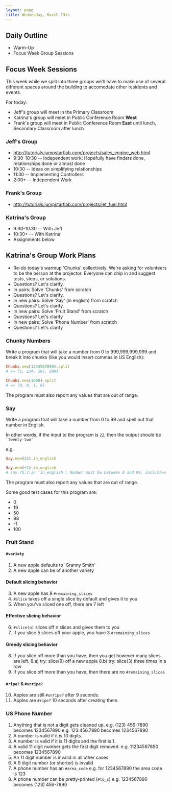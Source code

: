 ```yaml
---
layout: page
title: Wednesday, March 13th
---
```


## Daily Outline

* Warm-Up
* Focus Week Group Sessions

## Focus Week Sessions

This week while we split into three groups we'll have to make use of several different spaces around the building to accomodate other residents and events.

For today:

* Jeff's group will meet in the Primary Classroom
* Katrina's group will meet in Public Conference Room **West**
* Frank's group will meet in Public Conference Room **East** until lunch, Secondary Classroom after lunch

### Jeff's Group

* http://tutorials.jumpstartlab.com/projects/sales_engine_web.html
* 9:30-10:30 -- Independent work: Hopefully have finders done, relationships done or almost done
* 10:30 -- Ideas on simplifying relationships
* 11:30 -- Implementing Controllers
* 2:00+ -- Independent Work

### Frank's Group

* http://tutorials.jumpstartlab.com/projects/jet_fuel.html

### Katrina's Group

* 9:30-10:30 -- With Jeff
* 10:30+ -- With Katrina
* Assignments below

## Katrina's Group Work Plans

* Re-do today's warmup 'Chunks' collectively. We're asking for volunteers to be the person at the projector. Everyone can chip in and suggest tests, steps, or solutions.
* Questions? Let's clarify.
* In pairs: Solve 'Chunks' from scratch
* Questions? Let's clarify.
* In new pairs: Solve 'Say' (in english) from scratch
* Questions? Let's clarify.
* In new pairs: Solve 'Fruit Stand' from scratch
* Questions? Let's clarify
* In new pairs: Solve 'Phone Number' from scratch
* Questions? Let's clarify

### Chunky Numbers

Write a program that will take a number from 0 to 999,999,999,999 and break it into chunks (like you would insert commas in US English):

```ruby
Chunks.new(1234567890).split
# => [1, 234, 567, 890]

Chunks.new(1000).split
# => [0, 0, 1, 0]
```

The program must also report any values that are out of range.

### Say

Write a program that will take a number from 0 to 99 and spell out that number in English.

In other words, if the input to the program is `22`, then the output should be `'twenty-two'`

e.g.

```ruby
Say.new(22).in_english
```

```ruby
Say.new(-1).in_english
# say.rb:7:in 'in_english': Number must be between 0 and 99, inclusive. (ArgumentError)
```

The program must also report any values that are out of range.

Some good test cases for this program are:

* 0
* 19
* 50
* 98
* -1
* 100

### Fruit Stand

#### `#variety`

1. A new apple defaults to 'Granny Smith'
2. A new apple can be of another variety

#### Default slicing behavior

3. A new apple has 8 `#remaining_slices`
4. `#slice` takes off a single slice by default and gives it to you
5. When you've sliced one off, there are 7 left

#### Effective slicing behavior

6. `#slice(n)` slices off n slices and gives them to you
7. If you slice 5 slices off your apple, you have 3 `#remaining_slices`

#### Greedy slicing behavior

8. If you slice off more than you have, then you get however many
   slices are left.
   8.a) try: slice(9) off a new apple
   8.b) try: slice(3) three times in a row
9. If you slice off more than you have, then there are no `#remaining_slices`

#### `#ripe?` & `#unripe?`

10. Apples are still `#unripe?` after 9 seconds.
11. Apples are `#ripe?` 10 seconds after creating them.

### US Phone Number

1. Anything that is not a digit gets cleaned up.
   e.g. (123) 456-7890 becomes 1234567890
   e.g. 123.456.7890 becomes 1234567890
2. A number is valid if it is 10 digits.
3. A number is valid if it is 11 digits and the first is 1.
4. A valid 11 digit number gets the first digit removed.
   e.g. 11234567890 becomes 1234567890
5. An 11 digit number is invalid in all other cases.
6. A 9 digit number (or shorter) is invalid
7. A phone number has an `#area_code`
   e.g. for 1234567890 the area code is 123
8. A phone number can be pretty-printed (`#to_s`)
   e.g. 1234567890 becomes (123) 456-7890
